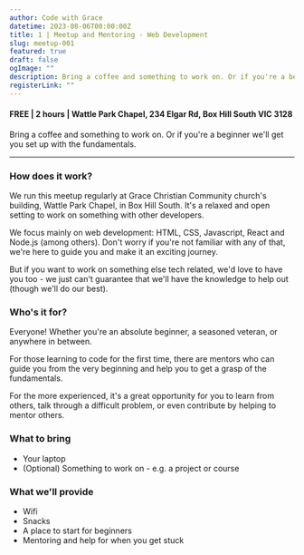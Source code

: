 ```yaml
---
author: Code with Grace
datetime: 2023-08-06T00:00:00Z
title: 1 | Meetup and Mentoring - Web Development
slug: meetup-001
featured: true
draft: false
ogImage: ""
description: Bring a coffee and something to work on. Or if you're a beginner we'll get you set up with the fundamentals.
registerLink: ""
---
```


#### FREE | 2 hours | Wattle Park Chapel, 234 Elgar Rd, Box Hill South VIC 3128

Bring a coffee and something to work on. Or if you're a beginner we'll get you set up with the fundamentals.

---

### How does it work?

We run this meetup regularly at Grace Christian Community church's building, Wattle Park Chapel, in Box Hill South. It's a relaxed and open setting to work on something with other developers.

We focus mainly on web development: HTML, CSS, Javascript, React and Node.js (among others). Don't worry if you're not familiar with any of that, we're here to guide you and make it an exciting journey.

But if you want to work on something else tech related, we'd love to have you too - we just can't guarantee that we'll have the knowledge to help out (though we'll do our best).

### Who's it for?

Everyone! Whether you're an absolute beginner, a seasoned veteran, or anywhere in between.

For those learning to code for the first time, there are mentors who can guide you from the very beginning and help you to get a grasp of the fundamentals.

For the more experienced, it's a great opportunity for you to learn from others, talk through a difficult problem, or even contribute by helping to mentor others.

### What to bring

- Your laptop
- (Optional) Something to work on - e.g. a project or course

### What we'll provide

- Wifi
- Snacks
- A place to start for beginners
- Mentoring and help for when you get stuck
